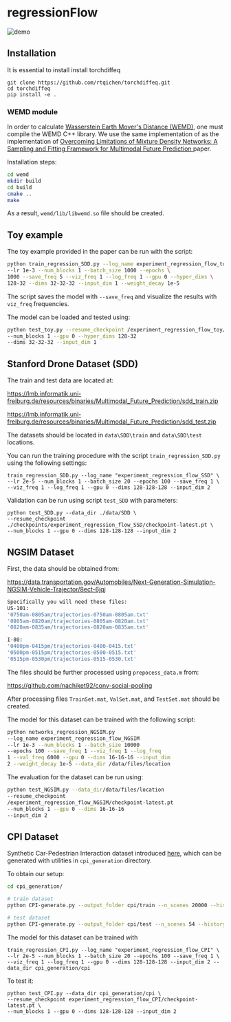 # regressionFlow

![demo](demo.gif)
## Installation 

It is essential to install install torchdiffeq
```
git clone https://github.com/rtqichen/torchdiffeq.git
cd torchdiffeq
pip install -e . 
```

### WEMD module

In order to calculate [Wasserstein Earth Mover's Distance (WEMD)](https://en.wikipedia.org/wiki/Wasserstein_metric), 
one must compile the WEMD C++ library. We use the same implementation of as the implementation of [Overcoming Limitations of Mixture Density Networks: A Sampling and Fitting Framework for Multimodal Future Prediction
](https://github.com/lmb-freiburg/Multimodal-Future-Prediction) paper.

Installation steps:

```bash
cd wemd
mkdir build
cd build
cmake ..
make
```

As a result, `wemd/lib/libwemd.so` file should be created.


## Toy example 

The toy example provided in the paper can be run with the script:

```bash
python train_regression_SDD.py --log_name experiment_regression_flow_toy \
--lr 1e-3 --num_blocks 1 --batch_size 1000 --epochs \ 
1000 --save_freq 5 --viz_freq 1 --log_freq 1 --gpu 0 --hyper_dims \
128-32 --dims 32-32-32 --input_dim 1 --weight_decay 1e-5
```

The script saves the model with `--save_freq` and visualize the results with `viz_freq` frequencies.

The model can be loaded and tested using:

```bash
python test_toy.py --resume_checkpoint /experiment_regression_flow_toy/experiment_regression_flow_toy/checkpoint-latest.pt 
--num_blocks 1 --gpu 0 --hyper_dims 128-32 
--dims 32-32-32 --input_dim 1 
```

## Stanford Drone Dataset (SDD) 

The train and test data are located at:

https://lmb.informatik.uni-freiburg.de/resources/binaries/Multimodal_Future_Prediction/sdd_train.zip

https://lmb.informatik.uni-freiburg.de/resources/binaries/Multimodal_Future_Prediction/sdd_test.zip

The datasets should be located in `data\SDD\train` and `data\SDD\test` locations. 

You can run the training procedure with the script `train_regression_SDD.py` using the following settings:

```
train_regression_SDD.py --log_name "experiment_regression_flow_SSD" \
--lr 2e-5 --num_blocks 1 --batch_size 20 --epochs 100 --save_freq 1 \
--viz_freq 1 --log_freq 1 --gpu 0 --dims 128-128-128 --input_dim 2
```

Validation can be run using script `test_SDD` with parameters:

```
python test_SDD.py --data_dir ./data/SDD \
--resume_checkpoint ./checkpoints/experiment_regression_flow_SSD/checkpoint-latest.pt \
--num_blocks 1 --gpu 0 --dims 128-128-128 --input_dim 2
```

## NGSIM  Dataset

First, the data should be obtained from:

https://data.transportation.gov/Automobiles/Next-Generation-Simulation-NGSIM-Vehicle-Trajector/8ect-6jqj

```bash
Specifically you will need these files:
US-101:
'0750am-0805am/trajectories-0750am-0805am.txt'
'0805am-0820am/trajectories-0805am-0820am.txt'
'0820am-0835am/trajectories-0820am-0835am.txt'

I-80:
'0400pm-0415pm/trajectories-0400-0415.txt'
'0500pm-0515pm/trajectories-0500-0515.txt'
'0515pm-0530pm/trajectories-0515-0530.txt'
```

The files should be further processed using `prepocess_data.m` from:

https://github.com/nachiket92/conv-social-pooling

After processing files `TrainSet.mat`, `ValSet.mat`, and `TestSet.mat` should be created.  

The model for this dataset can be trained with the following script:

```bash
python networks_regression_NGSIM.py 
--log_name experiment_regression_flow_NGSIM
--lr 1e-3 --num_blocks 1 --batch_size 10000
--epochs 100 --save_freq 1 --viz_freq 1 --log_freq
1 --val_freq 6000 --gpu 0 --dims 16-16-16 --input_dim
2 --weight_decay 1e-5 --data_dir /data/files/location
```

The evaluation for the dataset can be run using:

```bash
python test_NGSIM.py --data_dir/data/files/location
--resume_checkpoint
/experiment_regression_flow_NGSIM/checkpoint-latest.pt
--num_blocks 1 --gpu 0 --dims 16-16-16
--input_dim 2
```

## CPI Dataset

Synthetic Car-Pedestrian Interaction dataset introduced [here](https://github.com/lmb-freiburg/Multimodal-Future-Prediction), which can be generated with utilities in `cpi_generation` directory.

To obtain our setup:

```bash
cd cpi_generation/

# train dataset 
python CPI-generate.py --output_folder cpi/train --n_scenes 20000 --history 3 --n_gts 20 --dist 20

# test dataset
python CPI-generate.py --output_folder cpi/test --n_scenes 54 --history 3 --n_gts 1000 --dist 20
```

The model for this dataset can be trained with

```
train_regression_CPI.py --log_name "experiment_regression_flow_CPI" \
--lr 2e-5 --num_blocks 1 --batch_size 20 --epochs 100 --save_freq 1 \
--viz_freq 1 --log_freq 1 --gpu 0 --dims 128-128-128 --input_dim 2 --data_dir cpi_generation/cpi
```

To test it:

```
python test_CPI.py --data_dir cpi_generation/cpi \
--resume_checkpoint experiment_regression_flow_CPI/checkpoint-latest.pt \
--num_blocks 1 --gpu 0 --dims 128-128-128 --input_dim 2
```


